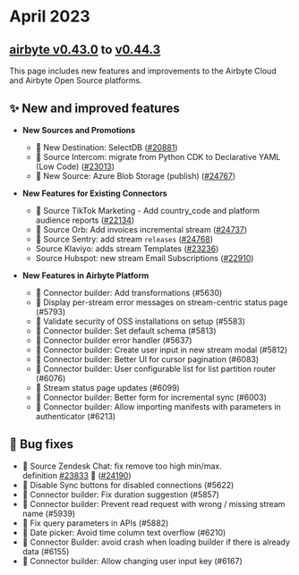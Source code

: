 # April 2023

## [airbyte v0.43.0](https://github.com/airbytehq/airbyte/releases/tag/v0.43.0) to [v0.44.3](https://github.com/airbytehq/airbyte/releases/tag/v0.44.3)

This page includes new features and improvements to the Airbyte Cloud and Airbyte Open Source
platforms.

## **✨ New and improved features**

- **New Sources and Promotions**

  - 🎉 New Destination: SelectDB ([#20881](https://github.com/airbytehq/airbyte/pull/20881))
  - 🎉 Source Intercom: migrate from Python CDK to Declarative YAML (Low Code)
    ([#23013](https://github.com/airbytehq/airbyte/pull/23013))
  - 🎉 New Source: Azure Blob Storage (publish)
    ([#24767](https://github.com/airbytehq/airbyte/pull/24767))

- **New Features for Existing Connectors**
  - 🎉 Source TikTok Marketing - Add country_code and platform audience reports
    ([#22134](https://github.com/airbytehq/airbyte/pull/22134))
  - 🎉 Source Orb: Add invoices incremental stream
    ([#24737](https://github.com/airbytehq/airbyte/pull/24737))
  - 🎉 Source Sentry: add
    stream `releases` ([#24768](https://github.com/airbytehq/airbyte/pull/24768))
  - Source Klaviyo: adds stream Templates
    ([#23236](https://github.com/airbytehq/airbyte/pull/23236))
  - Source Hubspot: new stream Email Subscriptions
    ([#22910](https://github.com/airbytehq/airbyte/pull/22910))
- **New Features in Airbyte Platform**
  - 🎉 Connector builder: Add transformations (#5630)
  - 🎉 Display per-stream error messages on stream-centric status page (#5793)
  - 🎉 Validate security of OSS installations on setup (#5583)
  - 🎉 Connector builder: Set default schema (#5813)
  - 🎉 Connector builder error handler (#5637)
  - 🎉 Connector builder: Create user input in new stream modal (#5812)
  - 🎉 Connector builder: Better UI for cursor pagination (#6083)
  - 🎉 Connector builder: User configurable list for list partition router (#6076)
  - 🎉 Stream status page updates (#6099)
  - 🎉 Connector builder: Better form for incremental sync (#6003)
  - 🎉 Connector builder: Allow importing manifests with parameters in authenticator (#6213)

## **🐛 Bug fixes**

- 🐛 Source Zendesk Chat: fix remove too high min/max.
  definition [#23833](https://github.com/airbytehq/airbyte/issues/23833) 🚨 ([#24190](https://github.com/airbytehq/airbyte/pull/24190))
- 🐛 Disable Sync buttons for disabled connections (#5622)
- 🐛 Connector builder: Fix duration suggestion (#5857)
- 🐛 Connector builder: Prevent read request with wrong / missing stream name (#5939)
- 🐛 Fix query parameters in APIs (#5882)
- 🐛 Date picker: Avoid time column text overflow (#6210)
- 🐛 Connector Builder: avoid crash when loading builder if there is already data (#6155)
- 🐛 Connector builder: Allow changing user input key (#6167)
